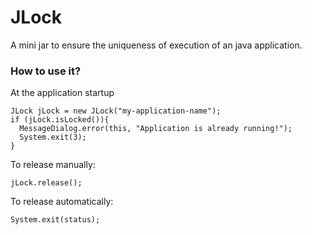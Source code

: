 # JLock
A mini jar to ensure the uniqueness of execution of an java application.


### How to use it?

At the application startup

```
JLock jLock = new JLock("my-application-name");
if (jLock.isLocked()){
  MessageDialog.error(this, "Application is already running!");
  System.exit(3);
}
```

To release manually:

```
jLock.release();
```

To release automatically:

```
System.exit(status);
```
